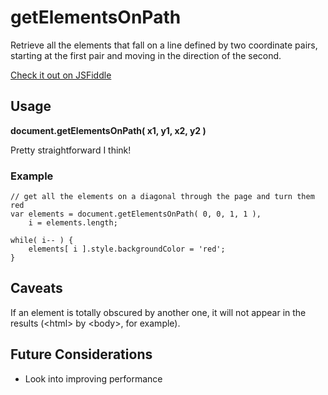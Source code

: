 # getElementsOnPath
Retrieve all the elements that fall on a line defined by two coordinate pairs, starting at the first pair and moving in the direction of the second.

[Check it out on JSFiddle](http://jsfiddle.net/discomfort)

## Usage
**document.getElementsOnPath( x1, y1, x2, y2 )**

Pretty straightforward I think!

### Example

	// get all the elements on a diagonal through the page and turn them red
	var elements = document.getElementsOnPath( 0, 0, 1, 1 ),
		i = elements.length;

	while( i-- ) {
		elements[ i ].style.backgroundColor = 'red';
	}

## Caveats
If an element is totally obscured by another one, it will not appear in the results (&lt;html&gt; by &lt;body&gt;, for example).

## Future Considerations

* Look into improving performance